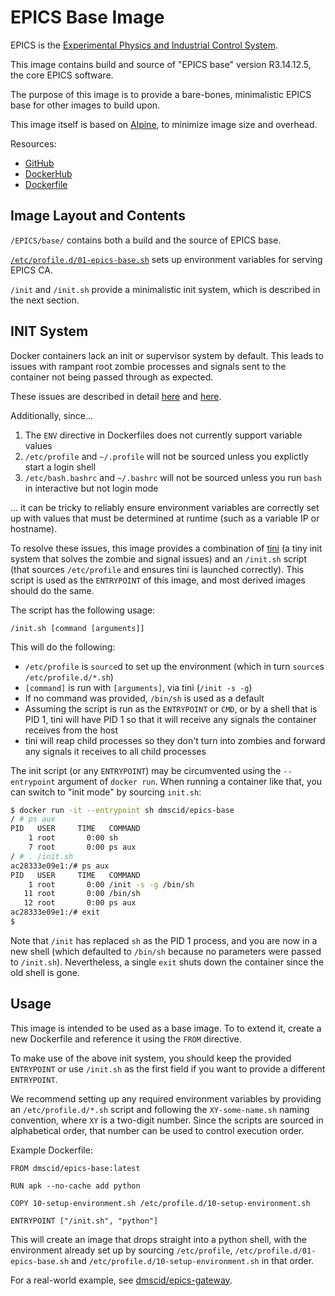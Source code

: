 # EPICS Base Image

EPICS is the [Experimental Physics and Industrial Control System](http://www.aps.anl.gov/epics/).

This image contains build and source of "EPICS base" version R3.14.12.5, the core EPICS software.

The purpose of this image is to provide a bare-bones, minimalistic EPICS base for other images to build upon.

This image itself is based on [Alpine](https://hub.docker.com/_/alpine/), to minimize image size and overhead.

Resources:
- [GitHub](https://github.com/DMSC-Instrument-Data/plankton-misc/tree/master/docker/epics-base)
- [DockerHub](https://hub.docker.com/r/dmscid/epics-base/)
- [Dockerfile](https://github.com/DMSC-Instrument-Data/plankton-misc/blob/master/docker/epics-base/Dockerfile)


## Image Layout and Contents

`/EPICS/base/` contains both a build and the source of EPICS base.

[`/etc/profile.d/01-epics-base.sh`](https://github.com/DMSC-Instrument-Data/plankton-misc/blob/master/docker/epics-base/copyroot/etc/profile.d/01-epics-base.sh) sets up environment variables for serving EPICS CA.

`/init` and `/init.sh` provide a minimalistic init system, which is described in the next section.


## INIT System

Docker containers lack an init or supervisor system by default. This leads to issues with rampant root zombie processes and signals sent to the container not being passed through as expected. 

These issues are described in detail [here](https://blog.phusion.nl/2015/01/20/docker-and-the-pid-1-zombie-reaping-problem/) and [here](http://blog.dscpl.com.au/2015/12/issues-with-running-as-pid-1-in-docker.html).

Additionally, since...

1. The `ENV` directive in Dockerfiles does not currently support variable values
2. `/etc/profile` and `~/.profile` will not be sourced unless you explictly start a login shell
3. `/etc/bash.bashrc` and `~/.bashrc` will not be sourced unless you run `bash` in interactive but not login mode

... it can be tricky to reliably ensure environment variables are correctly set up with values that must be determined at runtime (such as a variable IP or hostname).

To resolve these issues, this image provides a combination of [tini](https://github.com/krallin/tini) (a tiny init system that solves the zombie and signal issues) and an `/init.sh` script (that sources `/etc/profile` and ensures tini is launched correctly). This script is used as the `ENTRYPOINT` of this image, and most derived images should do the same.

The script has the following usage:
```
/init.sh [command [arguments]]
```

This will do the following:
- `/etc/profile` is `source`d to set up the environment (which in turn `source`s `/etc/profile.d/*.sh`)
- `[command]` is run with `[arguments]`, via tini (`/init -s -g`)
- If no command was provided, `/bin/sh` is used as a default
- Assuming the script is run as the `ENTRYPOINT` or `CMD`, or by a shell that is PID 1, tini will have PID 1 so that it will receive any signals the container receives from the host
- tini will reap child processes so they don't turn into zombies and forward any signals it receives to all child processes

The init script (or any `ENTRYPOINT`) may be circumvented using the `--entrypoint` argument of `docker run`. When running a container like that, you can switch to "init mode" by sourcing `init.sh`:
```sh
$ docker run -it --entrypoint sh dmscid/epics-base
/ # ps aux
PID   USER     TIME   COMMAND
    1 root       0:00 sh
    7 root       0:00 ps aux
/ # . /init.sh
ac28333e09e1:/# ps aux
PID   USER     TIME   COMMAND
    1 root       0:00 /init -s -g /bin/sh
   11 root       0:00 /bin/sh
   12 root       0:00 ps aux
ac28333e09e1:/# exit
$
```
Note that `/init` has replaced `sh` as the PID 1 process, and you are now in a new shell (which defaulted to `/bin/sh` because no parameters were passed to `/init.sh`). Nevertheless, a single `exit` shuts down the container since the old shell is gone.


## Usage

This image is intended to be used as a base image. To to extend it, create a new Dockerfile and reference it using the `FROM` directive.

To make use of the above init system, you should keep the provided `ENTRYPOINT` or use `/init.sh` as the first field if you want to provide a different `ENTRYPOINT`.

We recommend setting up any required environment variables by providing an `/etc/profile.d/*.sh` script and following the `XY-some-name.sh` naming convention, where `XY` is a two-digit number. Since the scripts are sourced in alphabetical order, that number can be used to control execution order.

Example Dockerfile:
```
FROM dmscid/epics-base:latest

RUN apk --no-cache add python

COPY 10-setup-environment.sh /etc/profile.d/10-setup-environment.sh

ENTRYPOINT ["/init.sh", "python"]
```

This will create an image that drops straight into a python shell, with the environment already set up by sourcing `/etc/profile`, `/etc/profile.d/01-epics-base.sh` and `/etc/profile.d/10-setup-environment.sh` in that order.

For a real-world example, see [dmscid/epics-gateway](https://hub.docker.com/r/dmscid/epics-gateway/).

